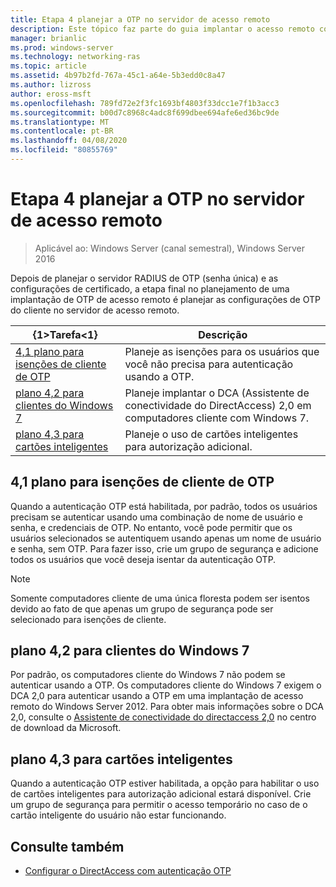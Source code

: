 ```yaml
---
title: Etapa 4 planejar a OTP no servidor de acesso remoto
description: Este tópico faz parte do guia implantar o acesso remoto com autenticação OTP no Windows Server 2016.
manager: brianlic
ms.prod: windows-server
ms.technology: networking-ras
ms.topic: article
ms.assetid: 4b97b2fd-767a-45c1-a64e-5b3edd0c8a47
ms.author: lizross
author: eross-msft
ms.openlocfilehash: 789fd72e2f3fc1693bf4803f33dcc1e7f1b3acc3
ms.sourcegitcommit: b00d7c8968c4adc8f699dbee694afe6ed36bc9de
ms.translationtype: MT
ms.contentlocale: pt-BR
ms.lasthandoff: 04/08/2020
ms.locfileid: "80855769"
---
```

# <a name="step-4-plan-for-otp-on-the-remote-access-server"></a>Etapa 4 planejar a OTP no servidor de acesso remoto

>Aplicável ao: Windows Server (canal semestral), Windows Server 2016

Depois de planejar o servidor RADIUS de OTP (senha única) e as configurações de certificado, a etapa final no planejamento de uma implantação de OTP de acesso remoto é planejar as configurações de OTP do cliente no servidor de acesso remoto.  
  
|{1&gt;Tarefa&lt;1}|Descrição|  
|----|--------|  
|[4,1 plano para isenções de cliente de OTP](#bkmk_4_1_Exemptions)|Planeje as isenções para os usuários que você não precisa para autenticação usando a OTP.|  
|[plano 4,2 para clientes do Windows 7](#bkmk_4_2_Win7)|Planeje implantar o DCA (Assistente de conectividade do DirectAccess) 2,0 em computadores cliente com Windows 7.|  
|[plano 4,3 para cartões inteligentes](#BKMK_smartcard)|Planeje o uso de cartões inteligentes para autorização adicional.|  
  
## <a name="41-plan-for-otp-client-exemptions"></a><a name="bkmk_4_1_Exemptions"></a>4,1 plano para isenções de cliente de OTP  
Quando a autenticação OTP está habilitada, por padrão, todos os usuários precisam se autenticar usando uma combinação de nome de usuário e senha, e credenciais de OTP. No entanto, você pode permitir que os usuários selecionados se autentiquem usando apenas um nome de usuário e senha, sem OTP. Para fazer isso, crie um grupo de segurança e adicione todos os usuários que você deseja isentar da autenticação OTP.  
  
> [!NOTE]  
> Somente computadores cliente de uma única floresta podem ser isentos devido ao fato de que apenas um grupo de segurança pode ser selecionado para isenções de cliente.  
  
## <a name="42-plan-for-windows-7-clients"></a><a name="bkmk_4_2_Win7"></a>plano 4,2 para clientes do Windows 7  
Por padrão, os computadores cliente do Windows 7 não podem se autenticar usando a OTP.  Os computadores cliente do Windows 7 exigem o DCA 2,0 para autenticar usando a OTP em uma implantação de acesso remoto do Windows Server 2012. Para obter mais informações sobre o DCA 2,0, consulte o [Assistente de conectividade do directaccess 2,0](https://go.microsoft.com/fwlink/?LinkId=253699) no centro de download da Microsoft.  
  
## <a name="43-plan-for-smart-cards"></a><a name="BKMK_smartcard"></a>plano 4,3 para cartões inteligentes  
Quando a autenticação OTP estiver habilitada, a opção para habilitar o uso de cartões inteligentes para autorização adicional estará disponível. Crie um grupo de segurança para permitir o acesso temporário no caso de o cartão inteligente do usuário não estar funcionando.  
  
## <a name="see-also"></a><a name="BKMK_Links"></a>Consulte também  
  
-   [Configurar o DirectAccess com autenticação OTP](https://technet.microsoft.com/windows-server-docs/networking/remote-access/ras/otp/deploy-ra-otp)  
  


